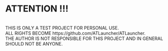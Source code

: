 <H1> ATTENTION !!! </H1> </br>
THIS IS ONLY A TEST PROJECT FOR PERSONAL USE. </br>
ALL RIGHTS BECOME https://github.com/ATLauncher/ATLauncher. </br>
THE AUTHOR IS NOT RESPONSIBLE FOR THIS PROJECT AND IN GENERAL SHOULD NOT BE ANYONE. </br>
